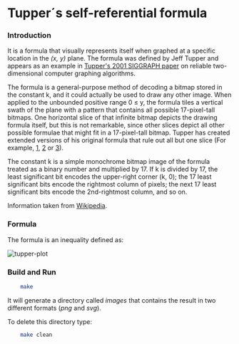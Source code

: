 # Tupper´s self-referential formula

### Introduction

It is a formula that visually represents itself when graphed at a specific location in the *(x, y)* plane. The formula was defined by Jeff Tupper and appears as an example in [Tupper's 2001 SIGGRAPH paper](http://www.dgp.toronto.edu/people/mooncake/papers/SIGGRAPH2001_Tupper.pdf) on reliable two-dimensional computer graphing algorithms.  

The formula is a general-purpose method of decoding a bitmap stored in the constant k, and it could actually be used to draw any other image. When applied to the unbounded positive range 0 ≤ y, the formula tiles a vertical swath of the plane with a pattern that contains all possible 17-pixel-tall bitmaps. One horizontal slice of that infinite bitmap depicts the drawing formula itself, but this is not remarkable, since other slices depict all other possible formulae that might fit in a 17-pixel-tall bitmap. Tupper has created extended versions of his original formula that rule out all but one slice (For example, [1](http://www.peda.com/selfplot/selfplot3big.png), [2](http://www.peda.com/selfplot/selfplot2.png) or [3](http://www.peda.com/selfplot/selfplot.png)).  

The constant k is a simple monochrome bitmap image of the formula treated as a binary number and multiplied by 17. If k is divided by 17, the least significant bit encodes the upper-right corner (k, 0); the 17 least significant bits encode the rightmost column of pixels; the next 17 least significant bits encode the 2nd-rightmost column, and so on.  

Information taken from [Wikipedia](https://en.wikipedia.org/wiki/Tupper%27s_self-referential_formula).

### Formula

The formula is an inequality defined as:  

![tupper-plot](/home/patricio/repositorios/tupper-plot/tupper-plot.png)

### Build and Run

```bash
	make
```

It will generate a directory called *images* that contains the result in two different formats (*png* and *svg*).  

To delete this directory type:  

```bash
	make clean
```

